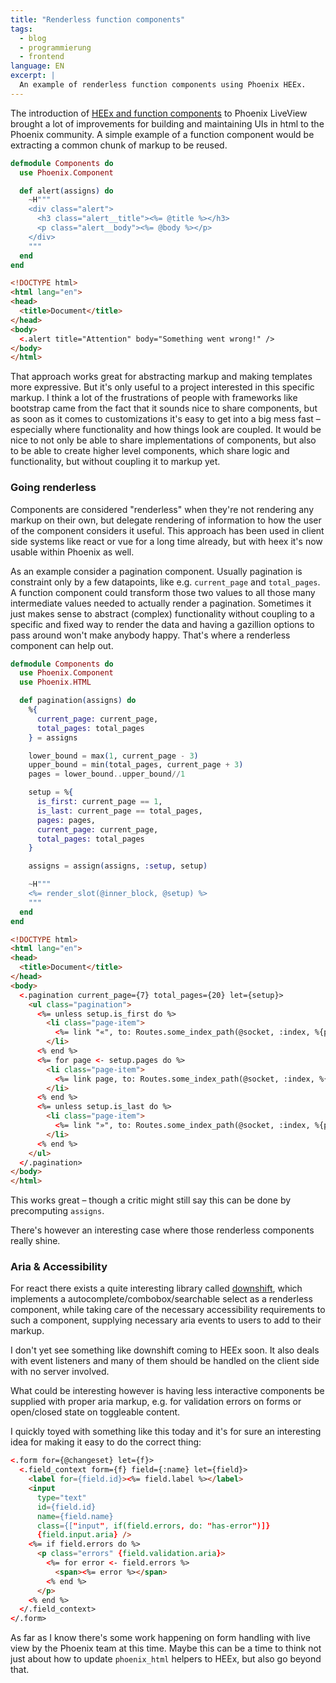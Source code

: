 ```yaml
---
title: "Renderless function components"
tags: 
  - blog
  - programmierung
  - frontend
language: EN
excerpt: |
  An example of renderless function components using Phoenix HEEx.
---
```


The introduction of [HEEx and function components](https://hexdocs.pm/phoenix_live_view/0.17.9/Phoenix.Component.html) to Phoenix LiveView brought a lot of improvements for 
building and maintaining UIs in html to the Phoenix community. A simple example 
of a function component would be extracting a common chunk of markup to be reused. 

```elixir
defmodule Components do
  use Phoenix.Component

  def alert(assigns) do
    ~H"""
    <div class="alert">
      <h3 class="alert__title"><%= @title %></h3>
      <p class="alert__body"><%= @body %></p>
    </div>
    """
  end
end
```

```html
<!DOCTYPE html>
<html lang="en">
<head>
  <title>Document</title>
</head>
<body>
  <.alert title="Attention" body="Something went wrong!" />
</body>
</html>
```

That approach works great for abstracting markup and making templates more expressive.
But it's only useful to a project interested in this specific markup. I think a 
lot of the frustrations of people with frameworks like bootstrap came from the fact
that it sounds nice to share components, but as soon as it comes to customizations
it's easy to get into a big mess fast – especially where functionality and how things
look are coupled. It would be nice to not only be able to share implementations of 
components, but also to be able to create higher level components, which share logic and functionality, but without coupling it to markup yet.

### Going renderless

Components are considered "renderless" when they're not rendering any markup on
their own, but delegate rendering of information to how the user of the component 
considers it useful. This approach has been used in client side systems like
react or vue for a long time already, but with heex it's now usable within Phoenix
as well.

As an example consider a pagination component. Usually pagination is constraint 
only by a few datapoints, like e.g. `current_page` and `total_pages`. A function
component could transform those two values to all those many intermediate values
needed to actually render a pagination. Sometimes it just makes sense
to abstract (complex) functionality without coupling to a specific and fixed way
to render the data and having a gazillion options to pass around won't
make anybody happy. That's where a renderless component can help out.


```elixir
defmodule Components do
  use Phoenix.Component
  use Phoenix.HTML

  def pagination(assigns) do
    %{
      current_page: current_page, 
      total_pages: total_pages
    } = assigns

    lower_bound = max(1, current_page - 3)
    upper_bound = min(total_pages, current_page + 3)
    pages = lower_bound..upper_bound//1

    setup = %{
      is_first: current_page == 1, 
      is_last: current_page == total_pages, 
      pages: pages, 
      current_page: current_page, 
      total_pages: total_pages
    }

    assigns = assign(assigns, :setup, setup)

    ~H"""
    <%= render_slot(@inner_block, @setup) %>
    """
  end
end
```

```html
<!DOCTYPE html>
<html lang="en">
<head>
  <title>Document</title>
</head>
<body>
  <.pagination current_page={7} total_pages={20} let={setup}>
    <ul class="pagination">
      <%= unless setup.is_first do %>
        <li class="page-item">
          <%= link "«", to: Routes.some_index_path(@socket, :index, %{page: 1}), title: "Go to first" %>
        </li>
      <% end %>
      <%= for page <- setup.pages do %>
        <li class="page-item">
          <%= link page, to: Routes.some_index_path(@socket, :index, %{page: page}) %>
        </li>
      <% end %>
      <%= unless setup.is_last do %>
        <li class="page-item">
          <%= link "»", to: Routes.some_index_path(@socket, :index, %{page: setup.total_pages}), title: "Go to last" %>
        </li>
      <% end %>
    </ul>
  </.pagination>
</body>
</html>
```

This works great – though a critic might still say this can be done by precomputing
`assigns`.

There's however an interesting case where those renderless components really shine.

### Aria & Accessibility

For react there exists a quite interesting library called [downshift](https://github.com/downshift-js/downshift), which implements a autocomplete/combobox/searchable select
as a renderless component, while taking care of the necessary accessibility 
requirements to such a component, supplying necessary aria events to users to
add to their markup.

I don't yet see something like downshift coming to HEEx soon. It also deals with
event listeners and many of them should be handled on the client side with no
server involved.

What could be interesting however is having less interactive components be
supplied with proper aria markup, e.g. for validation errors on forms or open/closed
state on toggleable content.

I quickly toyed with something like this today and it's for sure an interesting idea
for making it easy to do the correct thing:

```html
<.form for={@changeset} let={f}>
  <.field_context form={f} field={:name} let={field}>
    <label for={field.id}><%= field.label %></label>
    <input 
      type="text" 
      id={field.id}
      name={field.name}
      class={["input", if(field.errors, do: "has-error")]}
      {field.input.aria} />
    <%= if field.errors do %>
      <p class="errors" {field.validation.aria}>
        <%= for error <- field.errors %>
          <span><%= error %></span>
        <% end %>
      </p>
    <% end %>
  </.field_context>
</.form>
```

As far as I know there's some work happening on form handling with live view by
the Phoenix team at this time. Maybe this can be a time to think not just about
how to update `phoenix_html` helpers to HEEx, but also go beyond that.